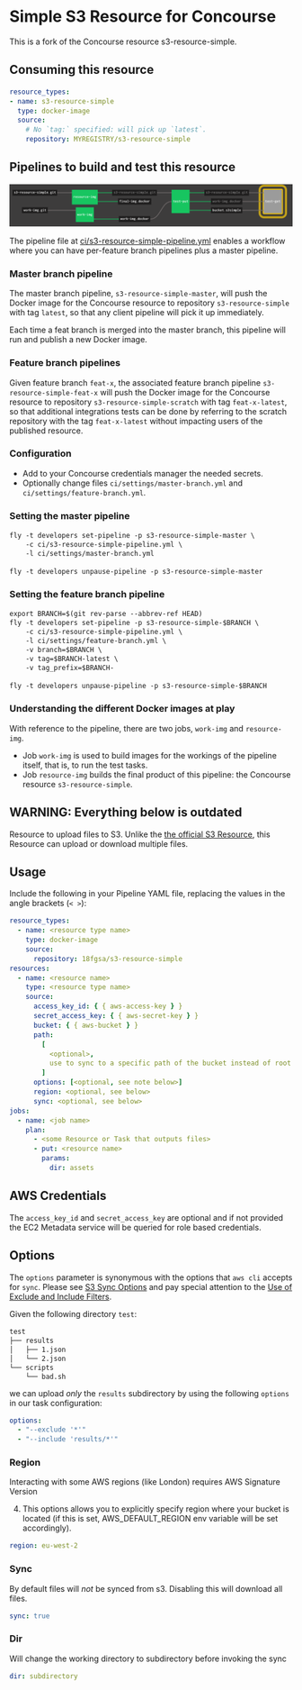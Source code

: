 # Simple S3 Resource for Concourse

This is a fork of the Concourse resource s3-resource-simple.

## Consuming this resource

```YAML
resource_types:
- name: s3-resource-simple
  type: docker-image
  source:
    # No `tag:` specified: will pick up `latest`.
    repository: MYREGISTRY/s3-resource-simple
```

## Pipelines to build and test this resource

![](simple-pipeline.png)

The pipeline file at [ci/s3-resource-simple-pipeline.yml](ci/s3-resource-simple-pipeline.yml) enables a workflow where you can have per-feature branch pipelines plus a master pipeline.

### Master branch pipeline

The master branch pipeline, `s3-resource-simple-master`, will push the Docker image for the Concourse resource to repository `s3-resource-simple` with tag `latest`, so that any client pipeline will pick it up immediately.

Each time a feat branch is merged into the master branch, this pipeline will run and publish a new Docker image.

### Feature branch pipelines

Given feature branch `feat-x`, the associated feature branch pipeline `s3-resource-simple-feat-x` will push the Docker image for the Concourse resource to repository `s3-resource-simple-scratch` with tag `feat-x-latest`, so that additional integrations tests can be done by referring to the scratch repository with the tag `feat-x-latest` without impacting users of the published resource.

### Configuration

* Add to your Concourse credentials manager the needed secrets.
* Optionally change files `ci/settings/master-branch.yml` and `ci/settings/feature-branch.yml`.

### Setting the master pipeline

```shell
fly -t developers set-pipeline -p s3-resource-simple-master \
    -c ci/s3-resource-simple-pipeline.yml \
    -l ci/settings/master-branch.yml

fly -t developers unpause-pipeline -p s3-resource-simple-master
```

### Setting the feature branch pipeline

```shell
export BRANCH=$(git rev-parse --abbrev-ref HEAD)
fly -t developers set-pipeline -p s3-resource-simple-$BRANCH \
    -c ci/s3-resource-simple-pipeline.yml \
    -l ci/settings/feature-branch.yml \
    -v branch=$BRANCH \
    -v tag=$BRANCH-latest \
    -v tag_prefix=$BRANCH-

fly -t developers unpause-pipeline -p s3-resource-simple-$BRANCH
```

### Understanding the different Docker images at play

With reference to the pipeline, there are two jobs, `work-img` and `resource-img`.

* Job `work-img` is used to build images for the workings of the pipeline itself, that is, to run the test tasks.
* Job `resource-img` builds the final product of this pipeline: the Concourse resource `s3-resource-simple`.

## WARNING: Everything below is outdated

Resource to upload files to S3. Unlike the [the official S3 Resource](https://github.com/concourse/s3-resource), this Resource can upload or download multiple files.

## Usage

Include the following in your Pipeline YAML file, replacing the values in the angle brackets (`< >`):

```yaml
resource_types:
  - name: <resource type name>
    type: docker-image
    source:
      repository: 18fgsa/s3-resource-simple
resources:
  - name: <resource name>
    type: <resource type name>
    source:
      access_key_id: { { aws-access-key } }
      secret_access_key: { { aws-secret-key } }
      bucket: { { aws-bucket } }
      path:
        [
          <optional>,
          use to sync to a specific path of the bucket instead of root of bucket,
        ]
      options: [<optional, see note below>]
      region: <optional, see below>
      sync: <optional, see below>
jobs:
  - name: <job name>
    plan:
      - <some Resource or Task that outputs files>
      - put: <resource name>
        params:
          dir: assets
```

## AWS Credentials

The `access_key_id` and `secret_access_key` are optional and if not provided the EC2 Metadata service will be queried for role based credentials.

## Options

The `options` parameter is synonymous with the options that `aws cli` accepts for `sync`. Please see [S3 Sync Options](http://docs.aws.amazon.com/cli/latest/reference/s3/sync.html#options) and pay special attention to the [Use of Exclude and Include Filters](http://docs.aws.amazon.com/cli/latest/reference/s3/index.html#use-of-exclude-and-include-filters).

Given the following directory `test`:

```
test
├── results
│   ├── 1.json
│   └── 2.json
└── scripts
    └── bad.sh
```

we can upload _only_ the `results` subdirectory by using the following `options` in our task configuration:

```yaml
options:
  - "--exclude '*'"
  - "--include 'results/*'"
```

### Region

Interacting with some AWS regions (like London) requires AWS Signature Version

4. This options allows you to explicitly specify region where your bucket is
   located (if this is set, AWS_DEFAULT_REGION env variable will be set accordingly).

```yaml
region: eu-west-2
```

### Sync

By default files will _not_ be synced from s3. Disabling this will download all files.

```yaml
sync: true
```

### Dir

Will change the working directory to subdirectory before invoking the sync

```yaml
dir: subdirectory
```
